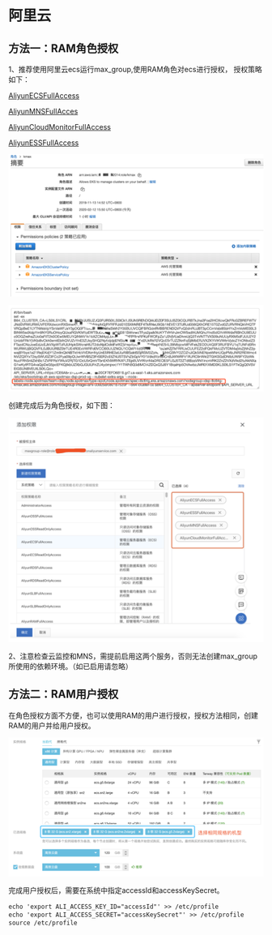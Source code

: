 # 阿里云

## 方法一：RAM角色授权

1、推荐使用阿里云ecs运行max\_group,使用RAM角色对ecs进行授权， 授权策略如下：

[AliyunECSFullAccess](https://ram.console.aliyun.com/policies/AliyunECSFullAccess/System)

[AliyunMNSFullAcces](https://ram.console.aliyun.com/policies/AliyunMNSFullAccess/System)

[AliyunCloudMonitorFullAccess](https://ram.console.aliyun.com/policies/AliyunCloudMonitorFullAccess/System)

[AliyunESSFullAccess](https://ram.console.aliyun.com/policies/AliyunESSFullAccess/System)

![](../../../.gitbook/assets/image%20%2839%29.png)

![](../../../.gitbook/assets/image%20%28100%29.png)

创建完成后为角色授权，如下图：

![](../../../.gitbook/assets/image%20%28104%29.png)

2、注意检查云监控和MNS，需提前启用这两个服务，否则无法创建max\_group所使用的依赖环境。（如已启用请忽略）

## 方法二：RAM用户授权

在角色授权方面不方便，也可以使用RAM的用户进行授权，授权方法相同，创建RAM的用户并给用户授权。

![](../../../.gitbook/assets/image%20%2852%29.png)

完成用户授权后，需要在系统中指定accessId和accessKeySecret。

```text
echo 'export ALI_ACCESS_KEY_ID="accessId"' >> /etc/profile
echo 'export ALI_ACCESS_SECRET="accessKeySecret"' >> /etc/profile
source /etc/profile
```

